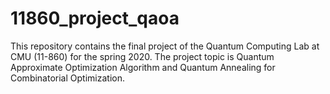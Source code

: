 # 11860_project_qaoa
This repository contains the final project of the Quantum Computing Lab at CMU (11-860) for the spring 2020. The project topic is Quantum Approximate Optimization Algorithm and Quantum Annealing for Combinatorial Optimization.
